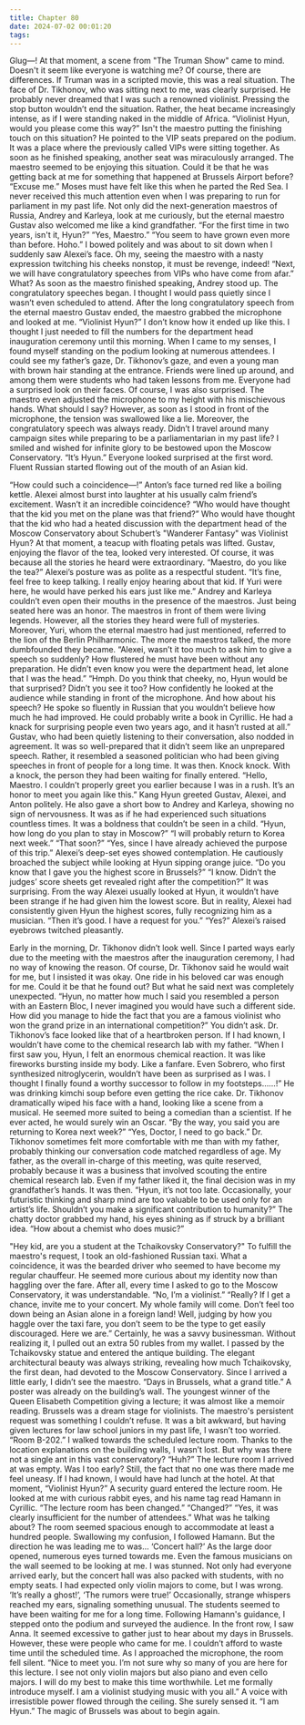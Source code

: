 ```yaml
---
title: Chapter 80
date: 2024-07-02 00:01:20
tags:
---
```



Glug―!
At that moment, a scene from "The Truman Show" came to mind.
Doesn't it seem like everyone is watching me? Of course, there are differences. If Truman was in a scripted movie, this was a real situation.
The face of Dr. Tikhonov, who was sitting next to me, was clearly surprised. He probably never dreamed that I was such a renowned violinist.
Pressing the stop button wouldn’t end the situation. Rather, the heat became increasingly intense, as if I were standing naked in the middle of Africa.
“Violinist Hyun, would you please come this way?”
Isn't the maestro putting the finishing touch on this situation?
He pointed to the VIP seats prepared on the podium. It was a place where the previously called VIPs were sitting together.
As soon as he finished speaking, another seat was miraculously arranged.
The maestro seemed to be enjoying this situation. Could it be that he was getting back at me for something that happened at Brussels Airport before?
“Excuse me.”
Moses must have felt like this when he parted the Red Sea. I never received this much attention even when I was preparing to run for parliament in my past life.
Not only did the next-generation maestros of Russia, Andrey and Karleya, look at me curiously, but the eternal maestro Gustav also welcomed me like a kind grandfather.
“For the first time in two years, isn't it, Hyun?”
“Yes, Maestro.”
“You seem to have grown even more than before. Hoho.”
I bowed politely and was about to sit down when I suddenly saw Alexei’s face.
Oh my, seeing the maestro with a nasty expression twitching his cheeks nonstop, it must be revenge, indeed!
“Next, we will have congratulatory speeches from VIPs who have come from afar.”
What?
As soon as the maestro finished speaking, Andrey stood up.
The congratulatory speeches began. I thought I would pass quietly since I wasn’t even scheduled to attend. After the long congratulatory speech from the eternal maestro Gustav ended, the maestro grabbed the microphone and looked at me.
“Violinist Hyun?”
I don’t know how it ended up like this.
I thought I just needed to fill the numbers for the department head inauguration ceremony until this morning. When I came to my senses, I found myself standing on the podium looking at numerous attendees.
I could see my father’s gaze, Dr. Tikhonov’s gaze, and even a young man with brown hair standing at the entrance. Friends were lined up around, and among them were students who had taken lessons from me.
Everyone had a surprised look on their faces. Of course, I was also surprised. The maestro even adjusted the microphone to my height with his mischievous hands.
What should I say?
However, as soon as I stood in front of the microphone, the tension was swallowed like a lie. Moreover, the congratulatory speech was always ready. Didn’t I travel around many campaign sites while preparing to be a parliamentarian in my past life?
I smiled and wished for infinite glory to be bestowed upon the Moscow Conservatory.
“It’s Hyun.”
Everyone looked surprised at the first word. Fluent Russian started flowing out of the mouth of an Asian kid.

“How could such a coincidence―!”
Anton’s face turned red like a boiling kettle. Alexei almost burst into laughter at his usually calm friend’s excitement. Wasn’t it an incredible coincidence?
“Who would have thought that the kid you met on the plane was that friend?”
Who would have thought that the kid who had a heated discussion with the department head of the Moscow Conservatory about Schubert’s "Wanderer Fantasy" was Violinist Hyun?
At that moment, a teacup with floating petals was lifted. Gustav, enjoying the flavor of the tea, looked very interested. Of course, it was because all the stories he heard were extraordinary.
“Maestro, do you like the tea?”
Alexei’s posture was as polite as a respectful student.
“It’s fine, feel free to keep talking. I really enjoy hearing about that kid. If Yuri were here, he would have perked his ears just like me.”
Andrey and Karleya couldn’t even open their mouths in the presence of the maestros. Just being seated here was an honor. The maestros in front of them were living legends.
However, all the stories they heard were full of mysteries. Moreover, Yuri, whom the eternal maestro had just mentioned, referred to the lion of the Berlin Philharmonic.
The more the maestros talked, the more dumbfounded they became.
“Alexei, wasn’t it too much to ask him to give a speech so suddenly? How flustered he must have been without any preparation. He didn’t even know you were the department head, let alone that I was the head.”
“Hmph. Do you think that cheeky, no, Hyun would be that surprised? Didn’t you see it too? How confidently he looked at the audience while standing in front of the microphone. And how about his speech? He spoke so fluently in Russian that you wouldn’t believe how much he had improved. He could probably write a book in Cyrillic. He had a knack for surprising people even two years ago, and it hasn’t rusted at all.”
Gustav, who had been quietly listening to their conversation, also nodded in agreement.
It was so well-prepared that it didn’t seem like an unprepared speech. Rather, it resembled a seasoned politician who had been giving speeches in front of people for a long time.
It was then.
Knock knock.
With a knock, the person they had been waiting for finally entered.
“Hello, Maestro. I couldn’t properly greet you earlier because I was in a rush. It’s an honor to meet you again like this.”
Kang Hyun greeted Gustav, Alexei, and Anton politely. He also gave a short bow to Andrey and Karleya, showing no sign of nervousness. It was as if he had experienced such situations countless times. It was a boldness that couldn’t be seen in a child.
“Hyun, how long do you plan to stay in Moscow?”
“I will probably return to Korea next week.”
“That soon?”
“Yes, since I have already achieved the purpose of this trip.”
Alexei’s deep-set eyes showed contemplation. He cautiously broached the subject while looking at Hyun sipping orange juice.
“Do you know that I gave you the highest score in Brussels?”
“I know. Didn’t the judges’ score sheets get revealed right after the competition?”
It was surprising. From the way Alexei usually looked at Hyun, it wouldn’t have been strange if he had given him the lowest score. But in reality, Alexei had consistently given Hyun the highest scores, fully recognizing him as a musician.
“Then it’s good. I have a request for you.”
“Yes?”
Alexei’s raised eyebrows twitched pleasantly.

Early in the morning, Dr. Tikhonov didn’t look well. Since I parted ways early due to the meeting with the maestros after the inauguration ceremony, I had no way of knowing the reason.
Of course, Dr. Tikhonov said he would wait for me, but I insisted it was okay. One ride in his beloved car was enough for me.
Could it be that he found out? But what he said next was completely unexpected.
“Hyun, no matter how much I said you resembled a person with an Eastern Bloc, I never imagined you would have such a different side. How did you manage to hide the fact that you are a famous violinist who won the grand prize in an international competition?”
You didn’t ask.
Dr. Tikhonov’s face looked like that of a heartbroken person. If I had known, I wouldn’t have come to the chemical research lab with my father.
“When I first saw you, Hyun, I felt an enormous chemical reaction. It was like fireworks bursting inside my body. Like a fanfare. Even Sobrero, who first synthesized nitroglycerin, wouldn’t have been as surprised as I was. I thought I finally found a worthy successor to follow in my footsteps……!”
He was drinking kimchi soup before even getting the rice cake.
Dr. Tikhonov dramatically wiped his face with a hand, looking like a scene from a musical.
He seemed more suited to being a comedian than a scientist. If he ever acted, he would surely win an Oscar.
“By the way, you said you are returning to Korea next week?”
“Yes, Doctor, I need to go back.”
Dr. Tikhonov sometimes felt more comfortable with me than with my father, probably thinking our conversation code matched regardless of age.
My father, as the overall in-charge of this meeting, was quite reserved, probably because it was a business that involved scouting the entire chemical research lab.
Even if my father liked it, the final decision was in my grandfather’s hands. It was then.
“Hyun, it’s not too late. Occasionally, your futuristic thinking and sharp mind are too valuable to be used only for an artist’s life. Shouldn’t you make a significant contribution to humanity?”
The chatty doctor grabbed my hand, his eyes shining as if struck by a brilliant idea.
“How about a chemist who does music?”

"Hey kid, are you a student at the Tchaikovsky Conservatory?"
To fulfill the maestro's request, I took an old-fashioned Russian taxi. What a coincidence, it was the bearded driver who seemed to have become my regular chauffeur.
He seemed more curious about my identity now than haggling over the fare. After all, every time I asked to go to the Moscow Conservatory, it was understandable.
“No, I’m a violinist.”
“Really? If I get a chance, invite me to your concert. My whole family will come. Don’t feel too down being an Asian alone in a foreign land! Well, judging by how you haggle over the taxi fare, you don’t seem to be the type to get easily discouraged. Here we are.”
Certainly, he was a savvy businessman. Without realizing it, I pulled out an extra 50 rubles from my wallet.
I passed by the Tchaikovsky statue and entered the antique building.
The elegant architectural beauty was always striking, revealing how much Tchaikovsky, the first dean, had devoted to the Moscow Conservatory.
Since I arrived a little early, I didn’t see the maestro.
“Days in Brussels, what a grand title.”
A poster was already on the building’s wall. The youngest winner of the Queen Elisabeth Competition giving a lecture; it was almost like a memoir reading.
Brussels was a dream stage for violinists.
The maestro's persistent request was something I couldn’t refuse. It was a bit awkward, but having given lectures for law school juniors in my past life, I wasn’t too worried.
“Room B-202.”
I walked towards the scheduled lecture room. Thanks to the location explanations on the building walls, I wasn’t lost.
But why was there not a single ant in this vast conservatory?
“Huh?”
The lecture room I arrived at was empty. Was I too early? Still, the fact that no one was there made me feel uneasy. If I had known, I would have had lunch at the hotel.
At that moment,
“Violinist Hyun?”
A security guard entered the lecture room. He looked at me with curious rabbit eyes, and his name tag read Hamann in Cyrillic.
“The lecture room has been changed.”
“Changed?”
“Yes, it was clearly insufficient for the number of attendees.”
What was he talking about? The room seemed spacious enough to accommodate at least a hundred people.
Swallowing my confusion, I followed Hamann. But the direction he was leading me to was...
‘Concert hall?’
As the large door opened, numerous eyes turned towards me. Even the famous musicians on the wall seemed to be looking at me.
I was stunned. Not only had everyone arrived early, but the concert hall was also packed with students, with no empty seats.
I had expected only violin majors to come, but I was wrong.
‘It’s really a ghost!’, ‘The rumors were true!’
Occasionally, strange whispers reached my ears, signaling something unusual. The students seemed to have been waiting for me for a long time.
Following Hamann's guidance, I stepped onto the podium and surveyed the audience. In the front row, I saw Anna.
It seemed excessive to gather just to hear about my days in Brussels.
However, these were people who came for me. I couldn’t afford to waste time until the scheduled time. As I approached the microphone, the room fell silent.
“Nice to meet you. I’m not sure why so many of you are here for this lecture. I see not only violin majors but also piano and even cello majors. I will do my best to make this time worthwhile. Let me formally introduce myself. I am a violinist studying music with you all.”
A voice with irresistible power flowed through the ceiling. She surely sensed it.
“I am Hyun.”
The magic of Brussels was about to begin again.